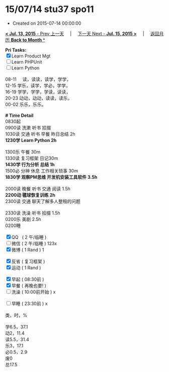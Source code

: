# 15/07/14 stu37 spo11

- Created on 2015-07-14 00:00:00

[**< Jul. 13, 2015** - Prev 上一天](_archived/lifelogs/2015/07/d13.md) &nbsp; &nbsp; | &nbsp; &nbsp; [下一天 Next - **Jul. 15, 2015 >**](_archived/lifelogs/2015/07/d15.md) &nbsp; &nbsp; |  &nbsp; &nbsp; [返回月历 **Back to Month ^**](_archived/lifelogs/2015/07/index.md)
<br/><div><b>Pri Tasks:</b></div><div><input checked="true" type="checkbox"/>Learn Product Mgt</div><div><input type="checkbox"/>Learn PHPUnit</div><div><input type="checkbox"/>Learn Python</div><div><br/></div><div>08-11     读，读读，读学，学学，</div><div>12-15 学乐，读学，学必，学学，</div><div>16-19 学学，学学，学读，读读，</div><div>20-23 动动，动动，读读，读乐，</div><div>00-02 乐乐，乐乐。</div><div><br/></div><div><b># Time Detail</b></div><div>0830起</div><div>0900读 洗漱 听书 拾掇</div><div>1030读 交通 听书 早餐 昨日总结 2h</div><div><b>1230学 Learn Python 2h</b></div><div><br/></div><div>1300乐 午餐 30m</div><div>1330读 复习框架 日记30m</div><div><b>1430学 行为分析 总结 1h</b></div><div>1500必 分神 休息 工作相关琐事 30m</div><div><b>1830学 观察PM思维 开发机安装工具软件 3.5h</b></div><div><br/></div><div>2000读 晚餐 听书 交通 阅读 1.5h</div><div><b>2200动 毽球恢复训练 2h</b></div><div>2300读 交通 聊天了解多人整租的问题</div><div><br/></div><div>2330读 洗澡 听书 拾掇 1.5h</div><div>0200乐 美剧 2.5h</div><div>0200睡</div><div><br/></div><div><input checked="true" type="checkbox"/>QQ   ( 2 午/临睡 )</div><div><input type="checkbox"/>微信 ( 2 午/临睡 ) 123x</div><div><input checked="true" type="checkbox"/>微博 ( 1 Rand ) 1</div><div><br/></div><div><input checked="true" type="checkbox"/>反省 ( 复习框架 )</div><div><input checked="true" type="checkbox"/>运动 ( 1 Rand )</div><div><br/></div><div><input checked="true" type="checkbox"/>早起 ( 08:30前 )</div><div><input checked="true" type="checkbox"/>早餐 ( 再晚也要! )</div><div><input type="checkbox"/>洗澡 ( 10:00前开始 ) x</div><div><br/></div><div><input type="checkbox"/>早睡 ( 23:30前 ) x</div><div><br/></div><div>类，时，%</div><div><br/></div><div>学6.5，37.1</div><div>动2，11.4</div><div>读5.5，31.4</div><div>乐3，17.1</div><div>必0.5，2.9</div><div>废0</div><div>总17.5</div>
